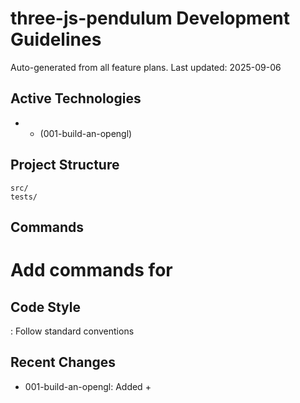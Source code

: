 # three-js-pendulum Development Guidelines

Auto-generated from all feature plans. Last updated: 2025-09-06

## Active Technologies
-  +  (001-build-an-opengl)

## Project Structure
```
src/
tests/
```

## Commands
# Add commands for 

## Code Style
: Follow standard conventions

## Recent Changes
- 001-build-an-opengl: Added  + 

<!-- MANUAL ADDITIONS START -->
<!-- MANUAL ADDITIONS END -->